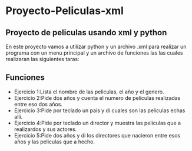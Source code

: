 # Proyecto-Peliculas-xml

## Proyecto de peliculas usando xml y python
En este proyecto vamos a utilizar python y un archivo .xml para realizar un programa con un menu principal y un archivo de funciones las las cuales realizaran las siguientes taras:

## Funciones

* Ejercicio 1:Lista el nombre de las peliculas, el año y el genero.
* Ejercicio 2:Pide dos años y cuenta el numero de peliculas realizadas entre eso dos años.
* Ejercicio 3:Pide por teclado un pais y di cuales son las peliculas echas alli.
* Ejercicio 4:Pide por teclado un director y muestra las peliculas que a realizardos y sus actores.
* Ejercicio 5:Pide dos años y di los directores que nacieron entre esos años y las peliculas que a hecho.